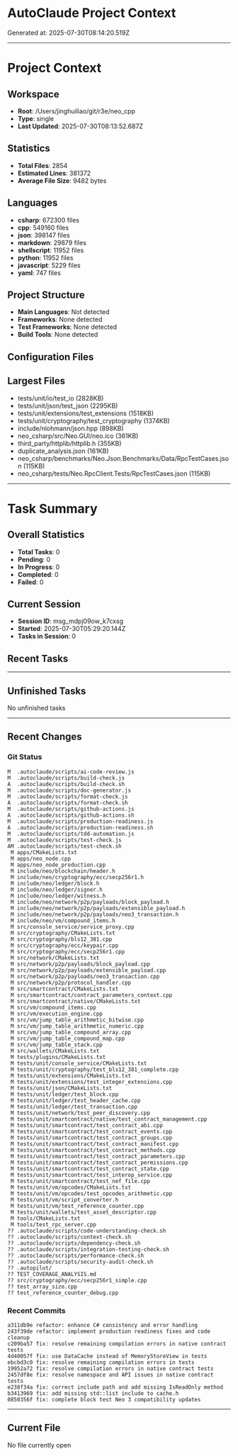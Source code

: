 # AutoClaude Project Context

Generated at: 2025-07-30T08:14:20.519Z

---

# Project Context

## Workspace
- **Root**: /Users/jinghuiliao/git/r3e/neo_cpp
- **Type**: single
- **Last Updated**: 2025-07-30T08:13:52.687Z

## Statistics
- **Total Files**: 2854
- **Estimated Lines**: 381372
- **Average File Size**: 9482 bytes

## Languages
- **csharp**: 672300 files
- **cpp**: 549160 files
- **json**: 398147 files
- **markdown**: 29879 files
- **shellscript**: 11952 files
- **python**: 11952 files
- **javascript**: 5229 files
- **yaml**: 747 files

## Project Structure
- **Main Languages**: Not detected
- **Frameworks**: None detected
- **Test Frameworks**: None detected
- **Build Tools**: None detected

## Configuration Files



## Largest Files
- tests/unit/io/test_io (2828KB)
- tests/unit/json/test_json (2295KB)
- tests/unit/extensions/test_extensions (1518KB)
- tests/unit/cryptography/test_cryptography (1374KB)
- include/nlohmann/json.hpp (898KB)
- neo_csharp/src/Neo.GUI/neo.ico (361KB)
- third_party/httplib/httplib.h (355KB)
- duplicate_analysis.json (161KB)
- neo_csharp/benchmarks/Neo.Json.Benchmarks/Data/RpcTestCases.json (115KB)
- neo_csharp/tests/Neo.RpcClient.Tests/RpcTestCases.json (115KB)


---

# Task Summary

## Overall Statistics
- **Total Tasks**: 0
- **Pending**: 0
- **In Progress**: 0
- **Completed**: 0
- **Failed**: 0

## Current Session
- **Session ID**: msg_mdpj09ow_k7cxsg
- **Started**: 2025-07-30T05:29:20.144Z
- **Tasks in Session**: 0

## Recent Tasks



---

## Unfinished Tasks
No unfinished tasks

---

## Recent Changes

### Git Status
```
M  .autoclaude/scripts/ai-code-review.js
M  .autoclaude/scripts/build-check.js
A  .autoclaude/scripts/build-check.sh
M  .autoclaude/scripts/doc-generator.js
M  .autoclaude/scripts/format-check.js
A  .autoclaude/scripts/format-check.sh
M  .autoclaude/scripts/github-actions.js
A  .autoclaude/scripts/github-actions.sh
M  .autoclaude/scripts/production-readiness.js
A  .autoclaude/scripts/production-readiness.sh
M  .autoclaude/scripts/tdd-automation.js
M  .autoclaude/scripts/test-check.js
AM .autoclaude/scripts/test-check.sh
 M apps/CMakeLists.txt
 M apps/neo_node.cpp
 M apps/neo_node_production.cpp
 M include/neo/blockchain/header.h
 M include/neo/cryptography/ecc/secp256r1.h
 M include/neo/ledger/block.h
 M include/neo/ledger/signer.h
 M include/neo/ledger/witness.h
 M include/neo/network/p2p/payloads/block_payload.h
 M include/neo/network/p2p/payloads/extensible_payload.h
 M include/neo/network/p2p/payloads/neo3_transaction.h
 M include/neo/vm/compound_items.h
 M src/console_service/service_proxy.cpp
 M src/cryptography/CMakeLists.txt
 M src/cryptography/bls12_381.cpp
 M src/cryptography/ecc/keypair.cpp
 M src/cryptography/ecc/secp256r1.cpp
 M src/network/CMakeLists.txt
 M src/network/p2p/payloads/block_payload.cpp
 M src/network/p2p/payloads/extensible_payload.cpp
 M src/network/p2p/payloads/neo3_transaction.cpp
 M src/network/p2p/protocol_handler.cpp
 M src/smartcontract/CMakeLists.txt
 M src/smartcontract/contract_parameters_context.cpp
 M src/smartcontract/native/CMakeLists.txt
 M src/vm/compound_items.cpp
 M src/vm/execution_engine.cpp
 M src/vm/jump_table_arithmetic_bitwise.cpp
 M src/vm/jump_table_arithmetic_numeric.cpp
 M src/vm/jump_table_compound_array.cpp
 M src/vm/jump_table_compound_map.cpp
 M src/vm/jump_table_stack.cpp
 M src/wallets/CMakeLists.txt
 M tests/plugins/CMakeLists.txt
 M tests/unit/console_service/CMakeLists.txt
 M tests/unit/cryptography/test_bls12_381_complete.cpp
 M tests/unit/extensions/CMakeLists.txt
 M tests/unit/extensions/test_integer_extensions.cpp
 M tests/unit/json/CMakeLists.txt
 M tests/unit/ledger/test_block.cpp
 M tests/unit/ledger/test_header_cache.cpp
 M tests/unit/ledger/test_transaction.cpp
 M tests/unit/network/test_peer_discovery.cpp
 M tests/unit/smartcontract/native/test_contract_management.cpp
 M tests/unit/smartcontract/test_contract_abi.cpp
 M tests/unit/smartcontract/test_contract_events.cpp
 M tests/unit/smartcontract/test_contract_groups.cpp
 M tests/unit/smartcontract/test_contract_manifest.cpp
 M tests/unit/smartcontract/test_contract_methods.cpp
 M tests/unit/smartcontract/test_contract_parameters.cpp
 M tests/unit/smartcontract/test_contract_permissions.cpp
 M tests/unit/smartcontract/test_contract_state.cpp
 M tests/unit/smartcontract/test_interop_service.cpp
 M tests/unit/smartcontract/test_nef_file.cpp
 M tests/unit/vm/opcodes/CMakeLists.txt
 M tests/unit/vm/opcodes/test_opcodes_arithmetic.cpp
 M tests/unit/vm/script_converter.h
 M tests/unit/vm/test_reference_counter.cpp
 M tests/unit/wallets/test_asset_descriptor.cpp
 M tools/CMakeLists.txt
 M tools/test_rpc_server.cpp
?? .autoclaude/scripts/code-understanding-check.sh
?? .autoclaude/scripts/context-check.sh
?? .autoclaude/scripts/dependency-check.sh
?? .autoclaude/scripts/integration-testing-check.sh
?? .autoclaude/scripts/performance-check.sh
?? .autoclaude/scripts/security-audit-check.sh
?? .autopilot/
?? TEST_COVERAGE_ANALYSIS.md
?? src/cryptography/ecc/secp256r1_simple.cpp
?? test_array_size.cpp
?? test_reference_counter_debug.cpp

```

### Recent Commits
```
a311db9e refactor: enhance C# consistency and error handling
243f39de refactor: implement production readiness fixes and code cleanup
c209ba57 fix: resolve remaining compilation errors in native contract tests
4d40057f fix: use DataCache instead of MemoryStoreView in tests
ebcbd3c0 fix: resolve remaining compilation errors in tests
19952a72 fix: resolve compilation errors in native contract tests
2457df8e fix: resolve namespace and API issues in native contract tests
e238f34a fix: correct include path and add missing IsReadOnly method
b3413969 fix: add missing std::list include to cache.h
0850356f fix: complete block test Neo 3 compatibility updates

```

---

## Current File
No file currently open